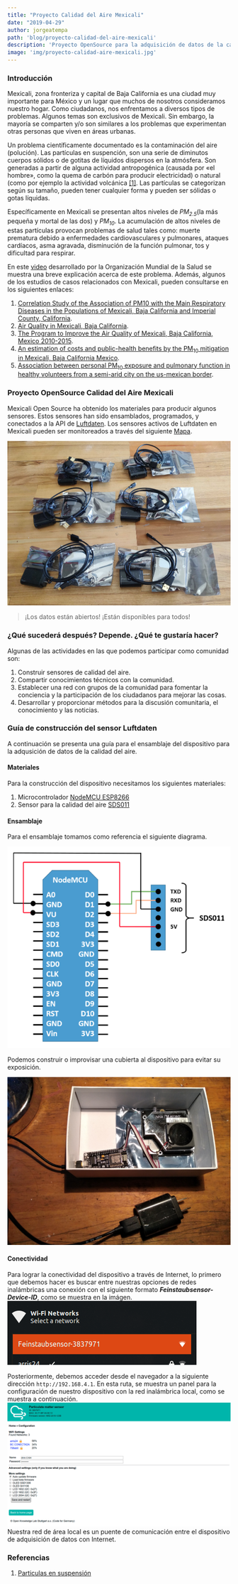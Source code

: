 ```yaml
---
title: "Proyecto Calidad del Aire Mexicali"
date: "2019-04-29"
author: jorgeatempa
path: 'blog/proyecto-calidad-del-aire-mexicali'
description: 'Proyecto OpenSource para la adquisición de datos de la calidad del aire en Mexicali'
image: 'img/proyecto-calidad-aire-mexicali.jpg'
---
```


### Introducción

Mexicali, zona fronteriza y capital de Baja California es una ciudad muy importante para México y un lugar que muchos de nosotros consideramos nuestro hogar. Como ciudadanos, nos enfrentamos a diversos tipos de problemas. Algunos temas son exclusivos de Mexicali. Sin embargo, la mayoría se comparten y/o son similares a los problemas que experimentan otras personas que viven en áreas urbanas.

Un problema científicamente documentado es la contaminación del aire (polución). Las partículas en suspención, son una serie de diminutos cuerpos sólidos o de gotitas de líquidos dispersos en la atmósfera. Son generadas a partir de alguna actividad antropogénica (causada por «el hombre», como la quema de carbón para producir electricidad) o natural (como por ejemplo la actividad volcánica [[1]](https://es.wikipedia.org/wiki/Part%C3%ADculas_en_suspensi%C3%B3n). Las partículas se categorizan según su tamaño, pueden tener cualquier forma y pueden ser sólidas o gotas líquidas. 

Específicamente en Mexicali se presentan altos niveles de _PM<sub>2.5</sub>_(la más pequeña y mortal de las dos) y _PM<sub>10</sub>_. La acumulación de altos niveles de estas partículas provocan problemas de salud tales como: muerte prematura debido a enfermedades cardiovasculares y pulmonares, ataques cardíacos, asma agravada, disminución de la función pulmonar, tos y dificultad para respirar. 

En este [video](https://www.youtube.com/watch?v=GVBeY1jSG9Y&t=12s) desarrollado por la Organización Mundial de la Salud se muestra una breve explicación acerca de este problema. Además, algunos de los estudios de casos relacionados con Mexicali, pueden consultarse en los siguientes enlaces:

1. [Correlation Study of the Association of PM10 with the Main Respiratory Diseases in the Populations of Mexicali, Baja California and Imperial County, California](http://rmib.com.mx/index.php/rmib/article/download/246/308).
2. [Air Quality in Mexicali, Baja California](https://journals.lww.com/epidem/fulltext/2008/11001/Air_Quality_in_Mexicali,_Baja_California.22.aspx#pdf-link).
3. [The Program to Improve the Air Quality of Mexicali, Baja California, Mexico 2010-2015](https://www.sciencedirect.com/science/article/pii/S1878029610001246).
4. [An estimation of costs and public-health benefits by the PM<sub>10</sub> mitigation in Mexicali, Baja California Mexico](http://www.scielo.org.mx/pdf/rica/v33n1/0188-4999-rica-33-01-00117.pdf).
5. [Association between personal PM<sub>10</sub> exposure and pulmonary function in healthy volunteers from a semi-arid city on the us-mexican border](https://www.revistascca.unam.mx/rica/index.php/rica/article/download/RICA.2018.34.04.03/46793).

### Proyecto OpenSource Calidad del Aire Mexicali

Mexicali Open Source ha obtenido los materiales para producir algunos sensores. Estos sensores han sido ensamblados, programados, y conectados a la API de  [Luftdaten](https://luftdaten.info/). Los sensores activos de Luftdaten en Mexicali pueden ser monitoreados a través del siguiente [Mapa](https://deutschland.maps.luftdaten.info/#12/32.6305/-115.4144).

![Materials](img/materiales.jpg)

> ¡Los datos están abiertos! ¡Están disponibles para todos!

### ¿Qué sucederá después? Depende. ¿Qué te gustaría hacer?

Algunas de las actividades en las que podemos participar como comunidad son:

1. Construir sensores de calidad del aire.
2. Compartir conocimientos técnicos con la comunidad.
3. Establecer una red con grupos de la comunidad para fomentar la conciencia y la participación de los ciudadanos para mejorar las cosas.
4. Desarrollar y proporcionar métodos para la discusión comunitaria, el conocimiento y las noticias.

### Guía de construcción del sensor Luftdaten

A continuación se presenta una guía para el ensamblaje del dispositivo para la adqusición de datos de la calidad del aire.

#### Materiales

Para la construcción del dispositivo necesitamos los siguientes materiales:

1. Microcontrolador [NodeMCU ESP8266](https://www.nodemcu.com/index_en.html)
2. Sensor para la calidad del aire [SDS011](https://aqicn.org/sensor/sds011)
   
#### Ensamblaje

Para el ensamblaje tomamos como referencia el siguiente diagrama.

![Diagrama de conexion](img/diagrama-conexion.png)

Podemos construir o improvisar una cubierta al dispositivo para evitar su exposición.

![Case improvisado](img/simple-case.jpg)

#### Conectividad

Para lograr la conectividad del dispositivo a través de Internet, lo primero que debemos hacer es buscar entre nuestras opciones de redes inalámbricas una conexión con el siguiente formato **_Feinstaubsensor-Device-ID_**, como se muestra en la imágen.
![Redes inalámbricas locales](img/wireless-options.png)

Posteriormente, debemos acceder desde el navegador a la siguiente dirección `http://192.168.4.1`. En esta ruta, se muestra un panel para la configuración de nuestro dispositivo con la red inalámbrica local, como se muestra a continuación.
![Panel de configuración](img/configuration-dashboard.png)
Nuestra red de área local es un puente de comunicación entre el dispositivo de adquisición de datos con Internet.

### Referencias

1. [Particulas en suspensión](https://es.wikipedia.org/wiki/Part%C3%ADculas_en_suspensi%C3%B3n)